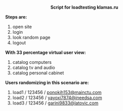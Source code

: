 <p align="center">
  <b>Script for loadtesting klamas.ru</b>
</p>

<b>Steps are:</b>
1. open site
2. login
3. look random page
4. logout

<b>With 33 percentage virtual user view:</b>
1. catalog computers
2. catalog tv and audio
3. catalog personal cabinet

<b>Users randomizing in this scenario are:</b>
1. load1 / 123456 / ponokih153@mainctu.com
2. load2 / 123456 / yayoxi7874@ineedsa.com
3. load3 / 123456 / garini9833@latovic.com
